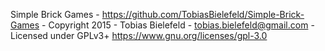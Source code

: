 Simple Brick Games - https://github.com/TobiasBielefeld/Simple-Brick-Games - Copyright 2015 - Tobias Bielefeld - tobias.bielefeld@gmail.com - Licensed under GPLv3+ https://www.gnu.org/licenses/gpl-3.0
